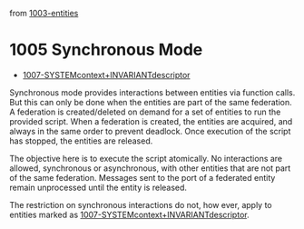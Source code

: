 from [1003-entities](1003-entities.md)
# 1005 Synchronous Mode
- [1007-SYSTEMcontext+INVARIANTdescriptor](1007-SYSTEMcontext+INVARIANTdescriptor.md)

Synchronous mode provides interactions between entities via function calls. But this can only be done when the entities are part of the same federation. A federation is created/deleted on demand for a set of entities to run the provided script. When a federation is created, the entities are acquired, and always in the same order to prevent deadlock. Once execution of the script has stopped, the entities are released. 

The objective here is to execute the script atomically. No interactions are allowed, synchronous or asynchronous, with other entities that are not part of the same federation. Messages sent to the port of a federated entity remain unprocessed until the entity is released.

The restriction on synchronous interactions do not, how ever, apply to entities marked as [1007-SYSTEMcontext+INVARIANTdescriptor](1007-SYSTEMcontext+INVARIANTdescriptor.md).